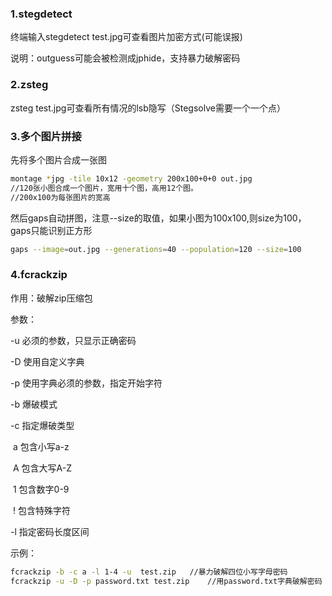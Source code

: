 ### 1.stegdetect

终端输入stegdetect test.jpg可查看图片加密方式(可能误报)

说明：outguess可能会被检测成jphide，支持暴力破解密码

### 2.zsteg

zsteg test.jpg可查看所有情况的lsb隐写（Stegsolve需要一个一个点）

### 3.多个图片拼接

先将多个图片合成一张图

```bash
montage *jpg -tile 10x12 -geometry 200x100+0+0 out.jpg  
//120张小图合成一个图片，宽用十个图，高用12个图。
//200x100为每张图片的宽高
```

然后gaps自动拼图，注意--size的取值，如果小图为100x100,则size为100，gaps只能识别正方形

```bash
gaps --image=out.jpg --generations=40 --population=120 --size=100
```

### 4.fcrackzip

作用：破解zip压缩包

参数：

-u		必须的参数，只显示正确密码

-D       使用自定义字典

-p		使用字典必须的参数，指定开始字符

-b		爆破模式

-c		指定爆破类型

​	a   	包含小写a-z

​	A       包含大写A-Z       

​	1       包含数字0-9

​	!  	  包含特殊字符

-l		指定密码长度区间

示例：

```bash
fcrackzip -b -c a -l 1-4 -u  test.zip	//暴力破解四位小写字母密码
fcrackzip -u -D -p password.txt test.zip	//用password.txt字典破解密码
```

​	